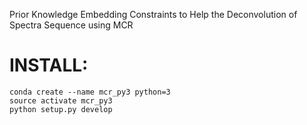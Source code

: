 Prior Knowledge Embedding Constraints to Help the Deconvolution of Spectra Sequence using MCR

# INSTALL:
```console
conda create --name mcr_py3 python=3
source activate mcr_py3
python setup.py develop
```

